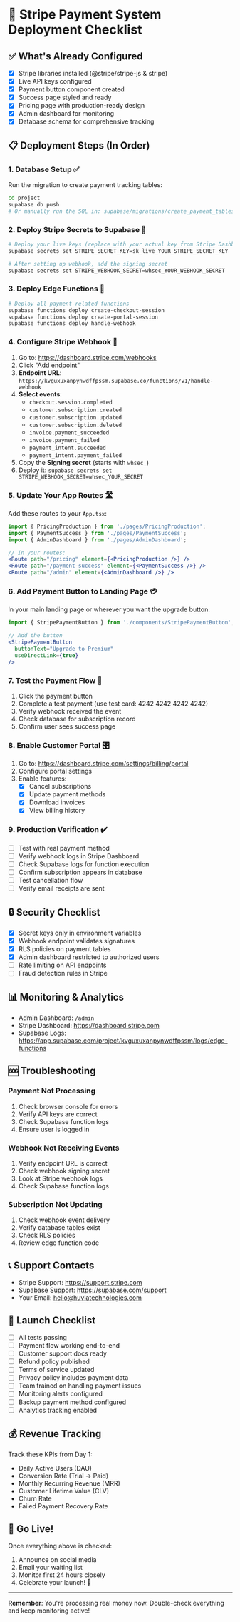 # 🚀 Stripe Payment System Deployment Checklist

## ✅ What's Already Configured
- [x] Stripe libraries installed (@stripe/stripe-js & stripe)
- [x] Live API keys configured
- [x] Payment button component created
- [x] Success page styled and ready
- [x] Pricing page with production-ready design
- [x] Admin dashboard for monitoring
- [x] Database schema for comprehensive tracking

## 📋 Deployment Steps (In Order)

### 1. Database Setup ✅
Run the migration to create payment tracking tables:
```bash
cd project
supabase db push
# Or manually run the SQL in: supabase/migrations/create_payment_tables.sql
```

### 2. Deploy Stripe Secrets to Supabase 🔐
```bash
# Deploy your live keys (replace with your actual key from Stripe Dashboard)
supabase secrets set STRIPE_SECRET_KEY=sk_live_YOUR_STRIPE_SECRET_KEY

# After setting up webhook, add the signing secret
supabase secrets set STRIPE_WEBHOOK_SECRET=whsec_YOUR_WEBHOOK_SECRET
```

### 3. Deploy Edge Functions 🚀
```bash
# Deploy all payment-related functions
supabase functions deploy create-checkout-session
supabase functions deploy create-portal-session
supabase functions deploy handle-webhook
```

### 4. Configure Stripe Webhook 🔔
1. Go to: https://dashboard.stripe.com/webhooks
2. Click "Add endpoint"
3. **Endpoint URL**: `https://kvguxuxanpynwdffpssm.supabase.co/functions/v1/handle-webhook`
4. **Select events**:
   - `checkout.session.completed`
   - `customer.subscription.created`
   - `customer.subscription.updated`
   - `customer.subscription.deleted`
   - `invoice.payment_succeeded`
   - `invoice.payment_failed`
   - `payment_intent.succeeded`
   - `payment_intent.payment_failed`
5. Copy the **Signing secret** (starts with `whsec_`)
6. Deploy it: `supabase secrets set STRIPE_WEBHOOK_SECRET=whsec_YOUR_SECRET`

### 5. Update Your App Routes 🛣️
Add these routes to your `App.tsx`:
```jsx
import { PricingProduction } from './pages/PricingProduction';
import { PaymentSuccess } from './pages/PaymentSuccess';
import { AdminDashboard } from './pages/AdminDashboard';

// In your routes:
<Route path="/pricing" element={<PricingProduction />} />
<Route path="/payment-success" element={<PaymentSuccess />} />
<Route path="/admin" element={<AdminDashboard />} />
```

### 6. Add Payment Button to Landing Page 💳
In your main landing page or wherever you want the upgrade button:
```jsx
import { StripePaymentButton } from './components/StripePaymentButton';

// Add the button
<StripePaymentButton 
  buttonText="Upgrade to Premium"
  useDirectLink={true}
/>
```

### 7. Test the Payment Flow 🧪
1. Click the payment button
2. Complete a test payment (use test card: 4242 4242 4242 4242)
3. Verify webhook received the event
4. Check database for subscription record
5. Confirm user sees success page

### 8. Enable Customer Portal 🎛️
1. Go to: https://dashboard.stripe.com/settings/billing/portal
2. Configure portal settings
3. Enable features:
   - [x] Cancel subscriptions
   - [x] Update payment methods
   - [x] Download invoices
   - [x] View billing history

### 9. Production Verification ✔️
- [ ] Test with real payment method
- [ ] Verify webhook logs in Stripe Dashboard
- [ ] Check Supabase logs for function execution
- [ ] Confirm subscription appears in database
- [ ] Test cancellation flow
- [ ] Verify email receipts are sent

## 🔒 Security Checklist
- [x] Secret keys only in environment variables
- [x] Webhook endpoint validates signatures
- [x] RLS policies on payment tables
- [x] Admin dashboard restricted to authorized users
- [ ] Rate limiting on API endpoints
- [ ] Fraud detection rules in Stripe

## 📊 Monitoring & Analytics
- Admin Dashboard: `/admin`
- Stripe Dashboard: https://dashboard.stripe.com
- Supabase Logs: https://app.supabase.com/project/kvguxuxanpynwdffpssm/logs/edge-functions

## 🆘 Troubleshooting

### Payment Not Processing
1. Check browser console for errors
2. Verify API keys are correct
3. Check Supabase function logs
4. Ensure user is logged in

### Webhook Not Receiving Events
1. Verify endpoint URL is correct
2. Check webhook signing secret
3. Look at Stripe webhook logs
4. Check Supabase function logs

### Subscription Not Updating
1. Check webhook event delivery
2. Verify database tables exist
3. Check RLS policies
4. Review edge function code

## 📞 Support Contacts
- Stripe Support: https://support.stripe.com
- Supabase Support: https://supabase.com/support
- Your Email: hello@huviatechnologies.com

## 🎉 Launch Checklist
- [ ] All tests passing
- [ ] Payment flow working end-to-end
- [ ] Customer support docs ready
- [ ] Refund policy published
- [ ] Terms of service updated
- [ ] Privacy policy includes payment data
- [ ] Team trained on handling payment issues
- [ ] Monitoring alerts configured
- [ ] Backup payment method configured
- [ ] Analytics tracking enabled

## 💰 Revenue Tracking
Track these KPIs from Day 1:
- Daily Active Users (DAU)
- Conversion Rate (Trial → Paid)
- Monthly Recurring Revenue (MRR)
- Customer Lifetime Value (CLV)
- Churn Rate
- Failed Payment Recovery Rate

## 🚀 Go Live!
Once everything above is checked:
1. Announce on social media
2. Email your waiting list
3. Monitor first 24 hours closely
4. Celebrate your launch! 🎊

---

**Remember**: You're processing real money now. Double-check everything and keep monitoring active!